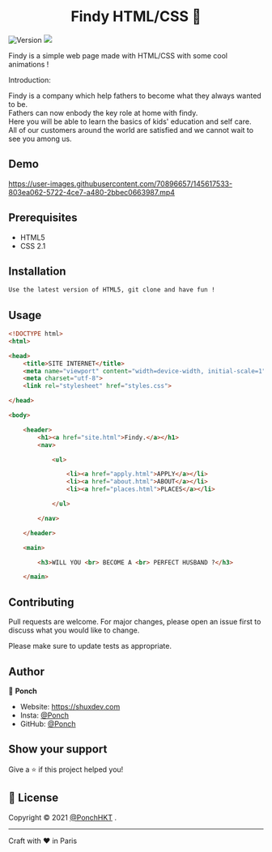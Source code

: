 <h1 align="center">Findy HTML/CSS 👋</h1>
<p>
  <img alt="Version" src="https://img.shields.io/badge/HTML5-E34F26?style=for-the-badge&logo=html5&logoColor=white" />
  <img src="https://img.shields.io/badge/CSS-239120?&style=for-the-badge&logo=css3&logoColor=white" />
  </a>
</p>

Findy is a simple web page made with HTML/CSS with some cool animations !

Introduction:

Findy is a company which help fathers to become what they always wanted to be.  <br>
Fathers can now enbody the key role at home with findy. <br>
Here you will be able to learn the basics of kids' education and self care. <br>
All of our customers around the world are satisfied and we cannot wait to see you among us. <br>

## Demo



https://user-images.githubusercontent.com/70896657/145617533-803ea062-5722-4ce7-a480-2bbec0663987.mp4



## Prerequisites

- HTML5
- CSS 2.1

## Installation

```bash
Use the latest version of HTML5, git clone and have fun !
```
## Usage

```html
<!DOCTYPE html>
<html>

<head>
    <title>SITE INTERNET</title>
    <meta name="viewport" content="width=device-width, initial-scale=1">
    <meta charset="utf-8">
    <link rel="stylesheet" href="styles.css">

</head>

<body>

    <header>
        <h1><a href="site.html">Findy.</a></h1>
        <nav>

            <ul>

                <li><a href="apply.html">APPLY</a></li>
                <li><a href="about.html">ABOUT</a></li>
                <li><a href="places.html">PLACES</a></li>

            </ul>

        </nav>

    </header>

    <main>

        <h3>WILL YOU <br> BECOME A <br> PERFECT HUSBAND ?</h3>

    </main>
```

## Contributing
Pull requests are welcome. For major changes, please open an issue first to discuss what you would like to change.

Please make sure to update tests as appropriate.

## Author

👤 **Ponch**

* Website: https://shuxdev.com
* Insta: [@Ponch](https://www.instagram.com/ponchhkt/)
* GitHub: [@Ponch](https://github.com/Ponch)

## Show your support

Give a ⭐️ if this project helped you!

## 📝 License

Copyright © 2021 [@PonchHKT](https://github.com/PonchHKT)
.<br />

*** 
Craft with ❤️ in Paris
